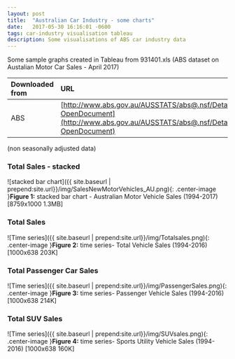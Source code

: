 ```yaml
---
layout: post
title:  "Australian Car Industry - some charts"
date:   2017-05-30 16:16:01 -0600
tags: car-industry visualisation tableau
description: Some visualisations of ABS car industry data
---
```


Some sample graphs created in Tableau from 931401.xls (ABS dataset on Austalian Motor Car Sales - April 2017)

| Downloaded from | URL         | Datetime |
|:-------------|:------------------|:------|
| ABS          | [http://www.abs.gov.au/AUSSTATS/abs@.nsf/DetailsPage/9314.0April%202017?OpenDocument](http://www.abs.gov.au/AUSSTATS/abs@.nsf/DetailsPage/9314.0April%202017?OpenDocument) |  2017-05-24 11:44am  |


(non seasonally adjusted data)

### Total Sales - stacked
![stacked bar chart]({{ site.baseurl | prepend:site.url}}/img/SalesNewMotorVehicles_AU.png){: .center-image }**Figure 1:** stacked bar chart - Australian Motor Vehicle Sales (1994-2017)   [8759x1000 1.3MB]

### Total Sales
![Time series]({{ site.baseurl | prepend:site.url}}/img/Totalsales.png){: .center-image }**Figure 2:** time series- Total Vehicle Sales (1994-2016)   [1000x638 203K]

### Total Passenger Car Sales
![Time series]({{ site.baseurl | prepend:site.url}}/img/PassengerSales.png){: .center-image }**Figure 3:** time series- Passenger Vehicle Sales (1994-2016)   [1000x638 214K]

### Total SUV Sales
![Time series]({{ site.baseurl | prepend:site.url}}/img/SUVsales.png){: .center-image }**Figure 4:** time series- Sports Utility Vehicle Sales (1994-2016)  [1000x638 160K]
